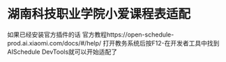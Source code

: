 # 湖南科技职业学院小爱课程表适配
如果已经安装官方插件的话
官方教程https://open-schedule-prod.ai.xiaomi.com/docs/#/help/
打开教务系统后按F12-在开发者工具中找到AISchedule DevTools就可以开始适配了
